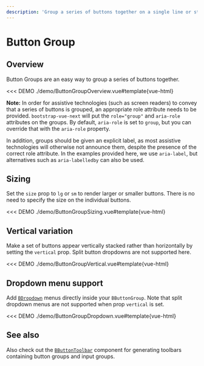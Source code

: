 ```yaml
---
description: 'Group a series of buttons together on a single line or stack them in a vertical column with `BButtonGroup`.'
---
```


# Button Group

<PageHeader />

## Overview

Button Groups are an easy way to group a series of buttons together.

<<< DEMO ./demo/ButtonGroupOverview.vue#template{vue-html}

**Note:**
In order for assistive technologies (such as screen readers) to convey that a series of buttons is grouped, an appropriate role attribute needs to be provided. `bootstrap-vue-next` will put the `role="group"` and `aria-role` attributes on the groups. By default, `aria-role` is set to `group`, but you can override that with the `aria-role` property.

In addition, groups should be given an explicit label, as most assistive technologies will otherwise not announce them, despite the presence of the correct role attribute. In the examples provided here, we use `aria-label`, but alternatives such as `aria-labelledby` can also be used.

## Sizing

Set the `size` prop to `lg` or `sm` to render larger or smaller buttons. There is no need to specify the size on the individual buttons.

<<< DEMO ./demo/ButtonGroupSizing.vue#template{vue-html}

## Vertical variation

Make a set of buttons appear vertically stacked rather than horizontally by setting the `vertical`
prop. Split button dropdowns are not supported here.

<<< DEMO ./demo/ButtonGroupVertical.vue#template{vue-html}

## Dropdown menu support

Add [`BDropdown`](/docs/components/dropdown) menus directly inside your `BButtonGroup`. Note
that split dropdown menus are not supported when prop `vertical` is set.

<<< DEMO ./demo/ButtonGroupDropdown.vue#template{vue-html}

## See also

Also check out the [`BButtonToolbar`](/docs/components/button-toolbar) component for generating
toolbars containing button groups and input groups.

<ComponentReference :data="data" />

<script setup lang="ts">
import {data} from '../../data/components/buttonGroup.data'
</script>
